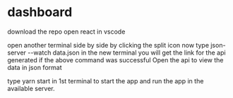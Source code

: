 # dashboard

download the repo 
open react in vscode

open another terminal side by side by clicking the split icon 
now type json-server --watch data.json in the new terminal
you will get the link for the api generated if the above command was successful
Open the api to view the data in json format

type yarn start in 1st terminal to start the app and run the app in the  available server.

